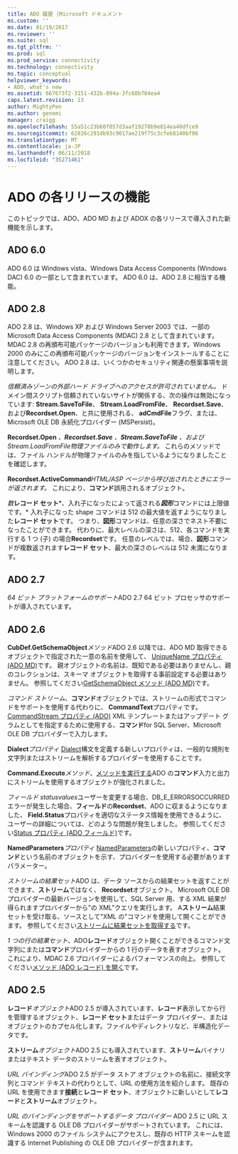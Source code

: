 ```yaml
---
title: ADO 履歴 |Microsoft ドキュメント
ms.custom: ''
ms.date: 01/19/2017
ms.reviewer: ''
ms.suite: sql
ms.tgt_pltfrm: ''
ms.prod: sql
ms.prod_service: connectivity
ms.technology: connectivity
ms.topic: conceptual
helpviewer_keywords:
- ADO, what's new
ms.assetid: 667673f2-3151-432b-894a-3fc60b704ea4
caps.latest.revision: 13
author: MightyPen
ms.author: genemi
manager: craigg
ms.openlocfilehash: 55a51c23b60f057d3aaf19270b9e814ea40dfce9
ms.sourcegitcommit: 62826c291db93c9017ae219f75c3cfeb8140bf06
ms.translationtype: MT
ms.contentlocale: ja-JP
ms.lasthandoff: 06/11/2018
ms.locfileid: "35271461"
---
```

# <a name="ado-features-for-each-release"></a>ADO の各リリースの機能
このトピックでは、ADO、ADO MD および ADOX の各リリースで導入された新機能を示します。

## <a name="ado-60"></a>ADO 6.0
 ADO 6.0 は Windows vista、Windows Data Access Components (Windows DAC) 6.0 の一部として含まれています。 ADO 6.0 は、ADO 2.8 に相当する機能。

## <a name="ado-28"></a>ADO 2.8
 ADO 2.8 は、Windows XP および Windows Server 2003 では、一部の Microsoft Data Access Components (MDAC) 2.8 として含まれています。 MDAC 2.8 の再頒布可能パッケージのバージョンも利用できます。Windows 2000 のみにこの再頒布可能パッケージのバージョンをインストールすることに注意してください。 ADO 2.8 は、いくつかのセキュリティ関連の懸案事項を説明します。

 *信頼済みゾーンの外部ハード ドライブへのアクセスが許可されていません。*
ドメイン間スクリプト信頼されていないサイトが関係する、次の操作は無効になっています: **Stream.SaveToFile**、 **Stream.LoadFromFile**、 **Recordset.Save**、および**Recordset.Open**、と共に使用される、 **adCmdFile**フラグ、または、Microsoft OLE DB 永続化プロバイダー (MSPersist)。

 **Recordset.Open** *、***Recordset.Save** *、***Stream.SaveToFile** *、および***Stream.LoadFromFile***物理ファイルのみで動作します。*
これらのメソッドでは、ファイル ハンドルが物理ファイルのみを指しているようになりましたことを確認します。

 **Recordset.ActiveCommand***HTML/ASP ページから呼び出されたときにエラーが返されます。*
これにより、**コマンド**誤用されるオブジェクト。

 *数***レコード セット***、入れ子になったによって返される***図形***コマンドには上限値です。*
入れ子になった shape コマンドは 512 の最大値を返すようになりました**レコード セット**です。 つまり、**図形**コマンドは、任意の深さでネスト不要になったことができます。 代わりに、最大レベルの深さは、512、各コマンドを実行する 1 つ (子) の場合**Recordset**です。 任意のレベルでは、場合、**図形**コマンドが複数返されます**レコード セット**、最大の深さのレベルは 512 未満になります。

## <a name="ado-27"></a>ADO 2.7
 *64 ビット プラットフォームのサポート*ADO 2.7 64 ビット プロセッサのサポートが導入されています。

## <a name="ado-26"></a>ADO 2.6
 **CubDef.GetSchemaObject***メソッド*ADO 2.6 以降では、ADO MD 取得できるオブジェクトで指定された一意の名前を使用して、 [UniqueName プロパティ (ADO MD)](../../ado/reference/ado-md-api/uniquename-property-ado-md.md)です。 親オブジェクトの名前は、既知である必要はありませんし、親のコレクションは、スキーマ オブジェクトを取得する事前設定する必要はありません。 参照してください[GetSchemaObject メソッド (ADO MD)](../../ado/reference/ado-md-api/getschemaobject-method-ado-md.md)です。

 *コマンド ストリーム*、**コマンド**オブジェクトでは、ストリームの形式でコマンドをサポートを使用する代わりに、 **CommandText**プロパティです。 [CommandStream プロパティ (ADO)](../../ado/reference/ado-api/commandstream-property-ado.md) XML テンプレートまたはアップデート グラムとしてを指定するために使用する、**コマンド**for SQL Server、Microsoft OLE DB プロバイダーで入力します。

 **Dialect***プロパティ* [Dialect](../../ado/reference/ado-api/dialect-property.md)構文を定義する新しいプロパティは、一般的な規則を文字列またはストリームを解析するプロバイダーを使用することです。

 **Command.Execute***メソッド*、[メソッドを実行する](../../ado/reference/ado-api/execute-method-ado-command.md)ADO の**コマンド**入力と出力にストリームを使用するオブジェクトが強化されました。

 *フィールド statusvalues*ユーザーを変更する場合、DB_E_ERRORSOCCURRED エラーが発生した場合、**フィールド**の**Recordset**、ADO に収まるようになりました、 **Field.Status**プロパティを適切なステータス情報を使用できるように、ユーザーの詳細については、どのような問題が発生しました。 参照してください[Status プロパティ (ADO フィールド)](../../ado/reference/ado-api/status-property-ado-field.md)です。

 **NamedParameters***プロパティ* [NamedParameters](../../ado/reference/ado-api/namedparameters-property-ado.md)の新しいプロパティ、**コマンド**という名前のオブジェクトを示す、プロバイダーを使用する必要がありますパラメーター。

 *ストリームの結果セット*ADO は、データ ソースからの結果セットを返すことができます、**ストリーム**ではなく、 **Recordset**オブジェクト。 Microsoft OLE DB プロバイダーの最新バージョンを使用して、SQL Server 用、する XML 結果が得られますプロバイダーから"の XML"クエリを実行します。 A**ストリーム**結果セットを受け取る、ソースとして"XML の"コマンドを使用して開くことができます。 参照してください[ストリームに結果セットを取得する](../../ado/guide/data/retrieving-resultsets-into-streams.md)です。

 *1 つの行の結果セット*、ADO**レコード**オブジェクト開くことができるコマンド文字列にまたは**コマンド**プロバイダーからの 1 行のデータを表すオブジェクト。 これにより、MDAC 2.6 プロバイダーによるパフォーマンスの向上。 参照してください[メソッド (ADO レコード) を開く](../../ado/reference/ado-api/open-method-ado-record.md)です。

## <a name="ado-25"></a>ADO 2.5
 **レコード***オブジェクト*ADO 2.5 が導入されています、**レコード**表示してから行を管理するオブジェクト、**レコード セット**またはデータ プロバイダー、またはオブジェクトのカプセル化します。ファイルやディレクトリなど、半構造化データです。

 **ストリーム***オブジェクト*ADO 2.5 にも導入されています、**ストリーム**バイナリまたはテキスト データのストリームを表すオブジェクト。

 *URL バインディング*ADO 2.5 がデータ ストア オブジェクトの名前に、接続文字列とコマンド テキストの代わりとして、URL の使用方法を紹介します。 既存の URL を使用できます**接続**と**レコード セット**、オブジェクトに新しいとして**レコード**と**ストリーム**オブジェクト。

 *URL のバインディングをサポートするデータ プロバイダー* ADO 2.5 に URL スキームを認識する OLE DB プロバイダーがサポートされています。 これには、Windows 2000 のファイル システムにアクセスし、既存の HTTP スキームを認識する Internet Publishing の OLE DB プロバイダーが含まれます。
